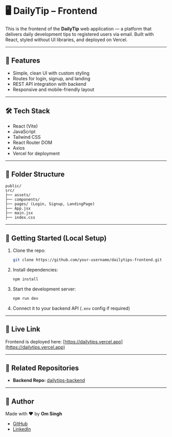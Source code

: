 # 🖥️ DailyTip – Frontend

This is the frontend of the **DailyTip** web application — a platform that delivers daily development tips to registered users via email. Built with React, styled without UI libraries, and deployed on Vercel.

---

## 🌟 Features

* Simple, clean UI with custom styling
* Routes for login, signup, and landing
* REST API integration with backend
* Responsive and mobile-friendly layout

---

## 🛠️ Tech Stack

* React (Vite)
* JavaScript
* Tailwind CSS
* React Router DOM
* Axios
* Vercel for deployment

---

## 📁 Folder Structure

```
public/
src/
├── assets/
├── components/
├── pages/ (Login, Signup, LandingPage)
├── App.jsx
├── main.jsx
├── index.css
```

---

## 🚀 Getting Started (Local Setup)

1. Clone the repo:

   ```bash
   git clone https://github.com/your-username/dailytips-frontend.git
   ```

2. Install dependencies:

   ```bash
   npm install
   ```

3. Start the development server:

   ```bash
   npm run dev
   ```

4. Connect it to your backend API (`.env` config if required)

---

## 🔗 Live Link

Frontend is deployed here: [https://dailytips.vercel.app](https://dailytips.vercel.app)

---

## 🔁 Related Repositories

* **Backend Repo:** [dailytips-backend](https://github.com/your-username/dailytips-backend)

---

## 🙌 Author

Made with ❤️ by **Om Singh**

* [GitHub](https://github.com/24-droid)
* [LinkedIn](https://www.linkedin.com/in/om-singh-it)

